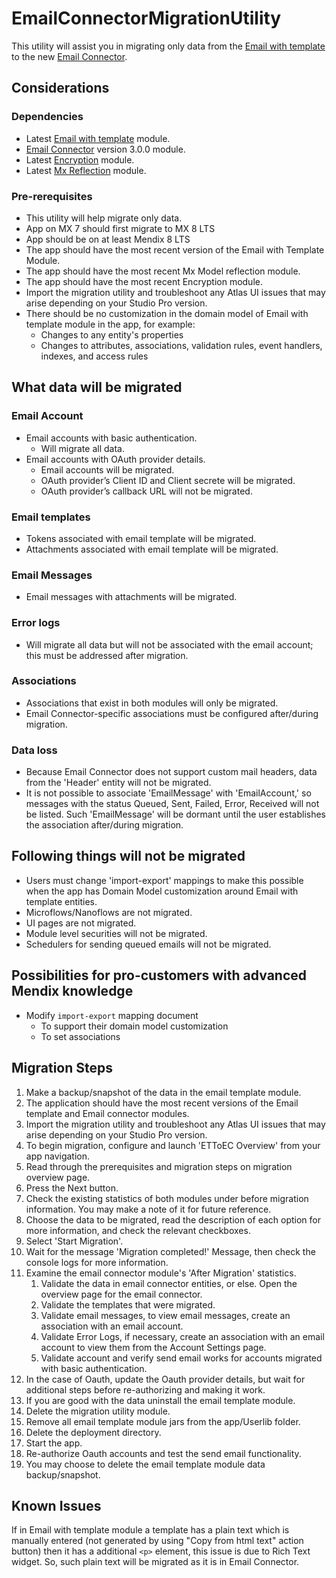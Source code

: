 # EmailConnectorMigrationUtility

This utility will assist you in migrating only data from the [Email with template](https://marketplace.mendix.com/link/component/259) to the new [Email Connector](https://marketplace.mendix.com/link/component/120739).

## Considerations
### Dependencies 
- Latest [Email with template](https://marketplace.mendix.com/link/component/259) module.
- [Email Connector](https://marketplace.mendix.com/link/component/120739) version 3.0.0 module.
- Latest [Encryption](https://marketplace.mendix.com/link/component/1011) module.
- Latest [Mx Reflection](https://marketplace.mendix.com/link/component/69) module.

### Pre-rerequisites 
- This utility will help migrate only data.
- App on MX 7 should first migrate to MX 8 LTS 
- App should be on at least Mendix 8 LTS
- The app should have the most recent version of the Email with Template Module.
- The app should have the most recent Mx Model reflection module. 
- The app should have the most recent Encryption module.
- Import the migration utility and troubleshoot any Atlas UI issues that may arise depending on your Studio Pro version.
- There should be no customization in the domain model of Email with template module in the app, for example:
    - Changes to any entity's properties 
    - Changes to attributes, associations, validation rules, event handlers, indexes, and access rules

## What data will be migrated

### Email Account
- Email accounts with basic authentication.
    - Will migrate all data.
- Email accounts with OAuth provider details.
    - Email accounts will be migrated.
    - OAuth provider’s Client ID and Client secrete will be migrated.
    - OAuth provider’s callback URL will not be migrated. 
### Email templates
- Tokens associated with email template will be migrated.
- Attachments associated with email template will be migrated.
### Email Messages
- Email messages with attachments will be migrated.
### Error logs 
- Will migrate all data but will not be associated with the email account; this must be addressed after migration.
### Associations
- Associations that exist in both modules will only be migrated.
- Email Connector-specific associations must be configured after/during migration.
### Data loss
- Because Email Connector does not support custom mail headers, data from the 'Header' entity will not be migrated.
- It is not possible to associate 'EmailMessage' with 'EmailAccount,' so messages with the status Queued, Sent, Failed, Error, Received will not be listed. Such 'EmailMessage' will be dormant until the user establishes the association after/during migration.


## Following things will not be migrated 

- Users must change 'import-export' mappings to make this possible when the app has Domain Model customization around Email with template entities.
- Microflows/Nanoflows are not migrated.
- UI pages are not migrated.
- Module level securities will not be migrated.
- Schedulers for sending queued emails will not be migrated.

## Possibilities for pro-customers with advanced Mendix knowledge
- Modify `import-export` mapping document 
    - To support their domain model customization 
    - To set associations

## Migration Steps

1. Make a backup/snapshot of the data in the email template module.
2. The application should have the most recent versions of the Email template and Email connector modules.
3. Import the migration utility and troubleshoot any Atlas UI issues that may arise depending on your Studio Pro version.
4. To begin migration, configure and launch 'ETToEC Overview' from your app navigation.
5. Read through the prerequisites and migration steps on migration overview page.
6. Press the Next button.
7. Check the existing statistics of both modules under before migration information. You may make a note of it for future reference.
8. Choose the data to be migrated, read the description of each option for more information, and check the relevant checkboxes.
9. Select 'Start Migration'.
10. Wait for the message 'Migration completed!' Message, then check the console logs for more information.
11. Examine the email connector module's 'After Migration' statistics.
    1. Validate the data in email connector entities, or else. Open the overview page for the email connector.
    2. Validate the templates that were migrated.
    3. Validate email messages, to view email messages, create an association with an email account.
    4. Validate Error Logs, if necessary, create an association with an email account to view them from the Account Settings page.
    5. Validate account and verify send email works for accounts migrated with basic authentication.
17. In the case of Oauth, update the Oauth provider details, but wait for additional steps before re-authorizing and making it work.
18. If you are good with the data uninstall the email template module.
19. Delete the migration utility module.
20. Remove all email template module jars from the app/Userlib folder.
21. Delete the deployment directory.
22. Start the app.
23. Re-authorize Oauth accounts and test the send email functionality.
24. You may choose to delete the email template module data backup/snapshot.

## Known Issues

If in Email with template module a template has a plain text which is manually entered (not generated by using "Copy from html text" action button) then it has a additional `<p>` element, this issue is due to Rich Text widget. So, such plain text will be migrated as it is in Email Connector.
